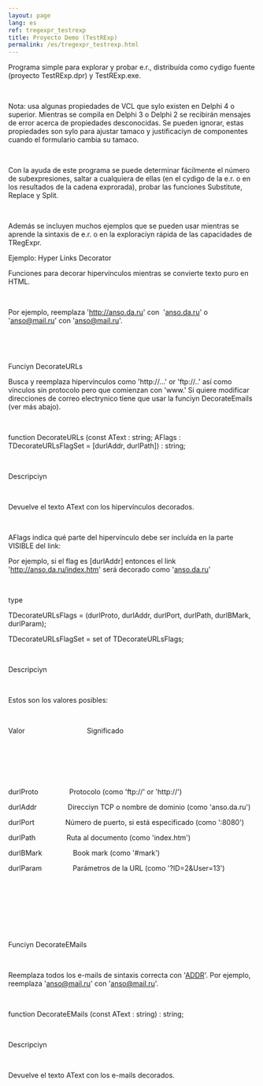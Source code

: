 ```yaml
---
layout: page
lang: es
ref: tregexpr_testrexp
title: Proyecto Demo (TestRExp)
permalink: /es/tregexpr_testrexp.html
---
```


Programa simple para explorar y probar e.r., distribuída como cуdigo
fuente (proyecto TestRExp.dpr) y TestRExp.exe.

 

Nota: usa algunas propiedades de VCL que sуlo existen en Delphi 4 o
superior. Mientras se compila en Delphi 3 o Delphi 2 se recibirán
mensajes de error acerca de propiedades desconocidas. Se pueden ignorar,
estas propiedades son sуlo para ajustar tamaсo y justificaciуn de
componentes cuando el formulario cambia su tamaсo.

 

Con la ayuda de este programa se puede determinar fácilmente el número
de subexpresiones, saltar a cualquiera de ellas (en el cуdigo de la e.r.
o en los resultados de la cadena exprorada), probar las funciones
Substitute, Replace y Split.

 

Además se incluyen muchos ejemplos que se pueden usar mientras se
aprende la sintaxis de e.r. o en la exploraciуn rápida de las
capacidades de TRegExpr.

Ejemplo: Hyper Links Decorator

Funciones para decorar hipervínculos mientras se convierte texto puro en
HTML.

 

Por ejemplo, reemplaza 'http://anso.da.ru' con  '<a
href="http://anso.da.ru">anso.da.ru</a>' o 'anso@mail.ru' con
'<a href="mailto:anso@mail.ru">anso@mail.ru</a>'.

 

 

Funciуn DecorateURLs

Busca y reemplaza hipervínculos como 'http://...' or 'ftp://..' así como
vínculos sin protocolo pero que comienzan con 'www.' Si quiere modificar
direcciones de correo electrуnico tiene que usar la funciуn
DecorateEmails (ver más abajo).

 

function DecorateURLs (const AText : string; AFlags :
TDecorateURLsFlagSet = \[durlAddr, durlPath\]) : string;

 

Descripciуn

 

Devuelve el texto AText con los hipervínculos decorados.

 

AFlags indica qué parte del hipervínculo debe ser incluída en la parte
VISIBLE del link:

Por ejemplo, si el flag es \[durlAddr\] entonces el link
'http://anso.da.ru/index.htm' será decorado como '<a
href="http://anso.da.ru/index.htm">anso.da.ru</a>'

 

type

 TDecorateURLsFlags = (durlProto, durlAddr, durlPort, durlPath,
durlBMark, durlParam);

 TDecorateURLsFlagSet = set of TDecorateURLsFlags;

 

Descripciуn

 

Estos son los valores posibles:

 

Valor                                Significado

 

 

 

durlProto                Protocolo (como 'ftp://' or 'http://')

durlAddr                Direcciуn TCP o nombre de dominio (como
'anso.da.ru')

durlPort                Número de puerto, si está especificado (como
':8080')

durlPath                Ruta al documento (como 'index.htm')

durlBMark                Book mark (como '\#mark')

durlParam                Parámetros de la URL (como '?ID=2&User=13')

 

 

 

 

Funciуn DecorateEMails

 

Reemplaza todos los e-mails de sintaxis correcta con '<a
href="mailto:ADDR">ADDR</a>'. Por ejemplo, reemplaza
'anso@mail.ru' con '<a
href="mailto:anso@mail.ru">anso@mail.ru</a>'.

 

function DecorateEMails (const AText : string) : string;

 

Descripciуn

 

Devuelve el texto AText con los e-mails decorados.

